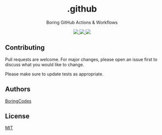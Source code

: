 <div align="center">
  <h1>.github</h1>
  <p>Boring GitHub Actions & Workflows</p>

  <div>
    <a href="https://github.com/boringcodes/.github/commits" aria-label="Commitizen Friendly">
      <img src="https://img.shields.io/badge/commitizen-friendly-brightgreen.svg?style=flat-square">
    </a>
    <a href="https://github.com/boringcodes/.github/blob/master/LICENSE" aria-label="MIT License">
      <img src="https://img.shields.io/github/license/boringcodes/.github?color=brightgreen&style=flat-square">
    </a>
    <a href="https://github.com/boringcodes" aria-label="BoringCodes Verified">
      <img src="https://img.shields.io/badge/boringcodes-verified-brightgreen?style=flat-square">
    </a>
  </div>
</div>

## Contributing

Pull requests are welcome. For major changes, please open an issue first to discuss what you would like to change.

Please make sure to update tests as appropriate.

## Authors

[BoringCodes](https://github.com/boringcodes)

## License

[MIT](https://github.com/boringcodes/.github/blob/master/LICENSE)
